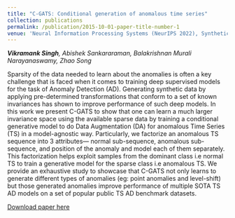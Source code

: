 ```yaml
---
title: "C-GATS: Conditional generation of anomalous time series"
collection: publications
permalink: /publication/2015-10-01-paper-title-number-1
venue: 'Neural Information Processing Systems (NeurIPS 2022), SyntheticData4ML Workshop.'
---
```


_**Vikramank Singh**, Abishek Sankararaman, Balakrishnan Murali Narayanaswamy, Zhao Song_

Sparsity of the data needed to learn about the anomalies is often a key challenge that is faced when it comes to training deep supervised models for the task of Anomaly Detection (AD). Generating synthetic data by applying pre-determined transformations that conform to a set of known invariances has shown to improve performance of such deep models. In this work we present C-GATS to show that one can learn a much larger invariance space using the available sparse data by training a conditional generative model to do Data Augmentation (DA) for anomalous Time Series (TS) in a model-agnostic way. Particularly, we factorize an anomalous TS sequence into 3 attributes— normal sub-sequence, anomalous sub-sequence, and position of the anomaly and model each of them separately. This factorization helps exploit samples from the dominant class i.e normal TS to train a generative model for the sparse class i.e anomalous TS. We provide an exhaustive study to showcase that C-GATS not only learns to generate different types of anomalies (eg: point anomalies and level-shift) but those generated anomalies improve performance of multiple SOTA TS AD models on a set of popular public TS AD benchmark datasets.

[Download paper here](https://openreview.net/pdf?id=7tMRd6-5lPw)

<!-- Recommended citation: Your Name, You. (2015). "Paper Title Number 3." <i>Journal 1</i>. 1(3). -->